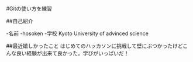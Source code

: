 #Gitの使い方を練習

##自己紹介

-名前
 -hosoken
-学校
 Kyoto University of advinced science


##最近嬉しかったこと
はじめてのハッカソンに挑戦して壁にぶつかったけどこんな良い経験が出来て良かった。学びがいっぱいだ！


 